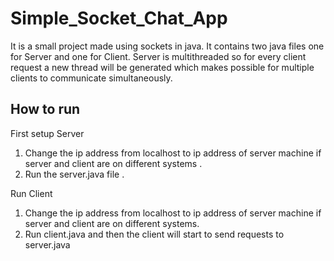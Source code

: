 # Simple_Socket_Chat_App
It is a small project made using sockets in java. It contains two java files one for Server and one for Client.
Server is multithreaded so for every client request a new thread will be generated which makes possible for multiple clients to communicate simultaneously.
## How to run
First setup Server
1. Change the ip address from localhost to ip address of server machine if server and client are on different systems .  
2. Run the server.java file . 

Run Client
1. Change the ip address from localhost to ip address of server machine if server and client are on different systems.
2. Run client.java and then the client will start to send requests to server.java
